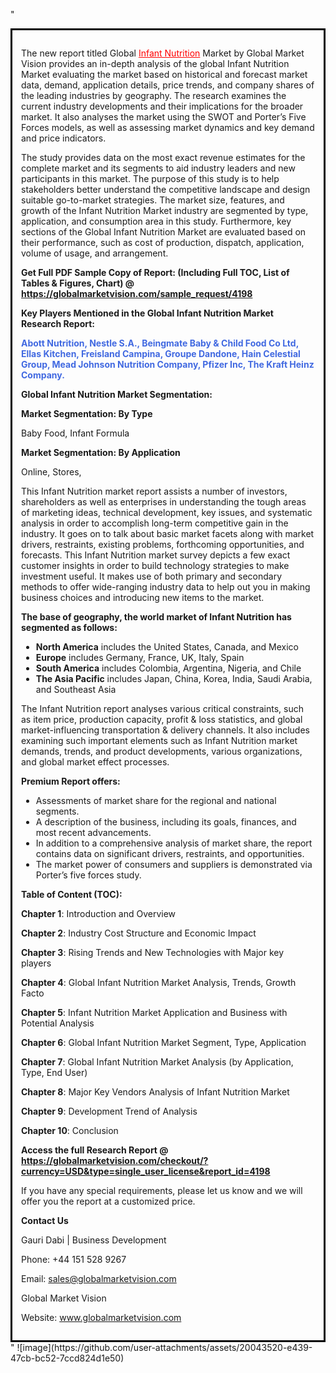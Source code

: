 "<div style='border: 3px solid black; padding: 1em;'>

The new report titled Global <a style='color: #ff0000;' href='https://globalmarketvision.com/reports/global-infant-nutrition-market/4198'>Infant Nutrition</a> Market by Global Market Vision provides an in-depth analysis of the global Infant Nutrition Market evaluating the market based on historical and forecast market data, demand, application details, price trends, and company shares of the leading industries by geography. The research examines the current industry developments and their implications for the broader market. It also analyses the market using the SWOT and Porter’s Five Forces models, as well as assessing market dynamics and key demand and price indicators.

The study provides data on the most exact revenue estimates for the complete market and its segments to aid industry leaders and new participants in this market. The purpose of this study is to help stakeholders better understand the competitive landscape and design suitable go-to-market strategies. The market size, features, and growth of the Infant Nutrition Market industry are segmented by type, application, and consumption area in this study. Furthermore, key sections of the Global Infant Nutrition Market are evaluated based on their performance, such as cost of production, dispatch, application, volume of usage, and arrangement.

<strong>Get Full PDF Sample Copy of Report: (Including Full TOC, List of Tables &amp; Figures, Chart) @ <a style='color: #ff0000;' href='https://globalmarketvision.com/sample_request/4198?utm_source=linkedinPulse&utm_medium=Bhagyashree&utm_campaign=Bhagyashree'><strong>https://globalmarketvision.com/sample_request/4198</strong></a></strong>

<strong>Key Players Mentioned in the Global Infant Nutrition Market Research Report:</strong>

<strong style='color: #4169e1;'>Abott Nutrition, Nestle S.A., Beingmate Baby & Child Food Co Ltd, Ellas Kitchen, Freisland Campina, Groupe Dandone, Hain Celestial Group, Mead Johnson Nutrition Company, Pfizer Inc, The Kraft Heinz Company.

</strong>

<strong>Global Infant Nutrition Market Segmentation:</strong>

<strong>Market Segmentation: By Type</strong>

Baby Food, Infant Formula

<strong>Market Segmentation: By Application</strong>

Online, Stores,

This Infant Nutrition market report assists a number of investors, shareholders as well as enterprises in understanding the tough areas of marketing ideas, technical development, key issues, and systematic analysis in order to accomplish long-term competitive gain in the industry. It goes on to talk about basic market facets along with market drivers, restraints, existing problems, forthcoming opportunities, and forecasts. This Infant Nutrition market survey depicts a few exact customer insights in order to build technology strategies to make investment useful. It makes use of both primary and secondary methods to offer wide-ranging industry data to help out you in making business choices and introducing new items to the market.

<strong>The base of geography, the world market of Infant Nutrition has segmented as follows:</strong>
<ul>
  <li><strong>North America</strong> includes the United States, Canada, and Mexico</li>
  <li><strong>Europe</strong> includes Germany, France, UK, Italy, Spain</li>
  <li><strong>South America</strong> includes Colombia, Argentina, Nigeria, and Chile</li>
  <li><strong>The Asia Pacific</strong> includes Japan, China, Korea, India, Saudi Arabia, and Southeast Asia</li>
</ul>
The Infant Nutrition report analyses various critical constraints, such as item price, production capacity, profit &amp; loss statistics, and global market-influencing transportation &amp; delivery channels. It also includes examining such important elements such as Infant Nutrition market demands, trends, and product developments, various organizations, and global market effect processes.

<strong>Premium Report offers:</strong>
<ul>
  <li>Assessments of market share for the regional and national segments.</li>
  <li>A description of the business, including its goals, finances, and most recent advancements.</li>
  <li>In addition to a comprehensive analysis of market share, the report contains data on significant drivers, restraints, and opportunities.</li>
  <li>The market power of consumers and suppliers is demonstrated via Porter’s five forces study.</li>
</ul>
<strong>Table of Content (TOC):</strong>

<strong>Chapter 1</strong>: Introduction and Overview

<strong>Chapter 2</strong>: Industry Cost Structure and Economic Impact

<strong>Chapter 3</strong>: Rising Trends and New Technologies with Major key players

<strong>Chapter 4</strong>: Global Infant Nutrition Market Analysis, Trends, Growth Facto

<strong>Chapter 5</strong>: Infant Nutrition Market Application and Business with Potential Analysis

<strong>Chapter 6</strong>: Global Infant Nutrition Market Segment, Type, Application

<strong>Chapter 7</strong>: Global Infant Nutrition Market Analysis (by Application, Type, End User)

<strong>Chapter 8</strong>: Major Key Vendors Analysis of Infant Nutrition Market

<strong>Chapter 9</strong>: Development Trend of Analysis

<strong>Chapter 10</strong>: Conclusion

<strong>Access the full Research Report </strong><strong>@</strong><strong> <strong><a style='color: #ff0000;' href='https://globalmarketvision.com/checkout/?currency=USD&type=single_user_license&report_id=4198?utm_source=linkedinPulse&utm_medium=Bhagyashree&utm_campaign=Bhagyashree'>https://globalmarketvision.com/checkout/?currency=USD&type=single_user_license&report_id=4198</a></strong>
</strong>

If you have any special requirements, please let us know and we will offer you the report at a customized price.

<strong>Contact Us</strong>

Gauri Dabi | Business Development

Phone: +44 151 528 9267

Email: <a href='mailto:sales@globalmarketvision.com'>sales@globalmarketvision.com</a>

Global Market Vision

Website: <a href='http://www.globalmarketvision.com/'>www.globalmarketvision.com</a>

</div>"
![image](https://github.com/user-attachments/assets/20043520-e439-47cb-bc52-7ccd824d1e50)
